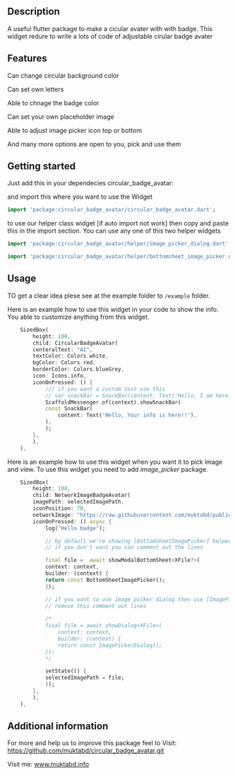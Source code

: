 ## Description
A useful flutter package to make a cicular avater with with badge. This widget redure to write a lots of code of adjustable cirular badge avater

## Features
Can change circular background color

Can set own letters

Able to chnage the badge color

Can set your own placeholder image

Able to adjust image picker icon top or bottom

And many more options are open to you, pick and use them

## Getting started
Just add this in your dependecies 
circular_badge_avatar:
 
and import this where you want to use the Widget
```dart
import 'package:circular_badge_avatar/circular_badge_avatar.dart';
```

to use our helper class widget [if auto import not work] then copy and paste this in the import section. You can use any one of this two helper widgets
```dart
import 'package:circular_badge_avatar/helper/image_picker_dialog.dart';

import 'package:circular_badge_avatar/helper/bottomsheet_image_picker.dart';

```


## Usage
TO get a clear idea plese see at the example folder
to `/example` folder.



Here is an example how to use this widget in your code to show the info. You able to customize anything from this widget.
```dart
    SizedBox(
        height: 100,
        child: CircularBadgeAvatar(
        centeralText: "AI",
        textColor: Colors.white,
        bgColor: Colors.red,
        borderColor: Colors.blueGrey,
        icon: Icons.info,
        iconOnPressed: () {
            /// if you want a custom test use this
            // var snackBar = SnackBar(content: Text('Hello, I am here'));
            ScaffoldMessenger.of(context).showSnackBar(
            const SnackBar(
                content: Text('Hello, Your info is here!!'),
            ),
            );
        },
        ),
    ),
```

Here is an example how to use this widget when you want it to pick image and view. To use this widget you need to add *image_picker* package.
```dart
    SizedBox(
        height: 100,
        child: NetworkImageBadgeAvatar(
        imagePath: selectedImagePath,
        iconPosition: 70,
        networkImage: "https://raw.githubusercontent.com/muktabd/public-images/main/user_placeholder.png",
        iconOnPressed: () async {
            log("Hello badge");

            // by default we're showing [BottomSheetImagePicker] helper class
            // if you don't want you can comment out the lines

            final file =  await showModalBottomSheet<XFile?>(
            context: context,
            builder: (context) {
            return const BottomSheetImagePicker();
            });

            // if you want to use image picker dialog then use [ImagePickerDialog] helper class
            // remove this comment out lines
            
            /* 
            final file = await showDialog<XFile>(
                context: context,
                builder: (context) {
                return const ImagePickerDialog();
            }); 
            */

            setState(() {
            selectedImagePath = file;
            });
        },
        ),
    ),
```

## Additional information
For more and help us to improve this package feel to 
Visit: https://github.com/muktabd/circular_badge_avatar.git

Visit me: www.muktabd.info